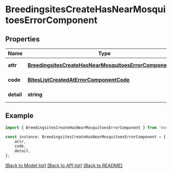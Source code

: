 # BreedingsitesCreateHasNearMosquitoesErrorComponent


## Properties

Name | Type | Description | Notes
------------ | ------------- | ------------- | -------------
**attr** | [**BreedingsitesCreateHasNearMosquitoesErrorComponentAttr**](BreedingsitesCreateHasNearMosquitoesErrorComponentAttr.md) |  | [default to undefined]
**code** | [**BitesListCreatedAtErrorComponentCode**](BitesListCreatedAtErrorComponentCode.md) |  | [default to undefined]
**detail** | **string** |  | [default to undefined]

## Example

```typescript
import { BreedingsitesCreateHasNearMosquitoesErrorComponent } from 'mosquito-alert';

const instance: BreedingsitesCreateHasNearMosquitoesErrorComponent = {
    attr,
    code,
    detail,
};
```

[[Back to Model list]](../README.md#documentation-for-models) [[Back to API list]](../README.md#documentation-for-api-endpoints) [[Back to README]](../README.md)
